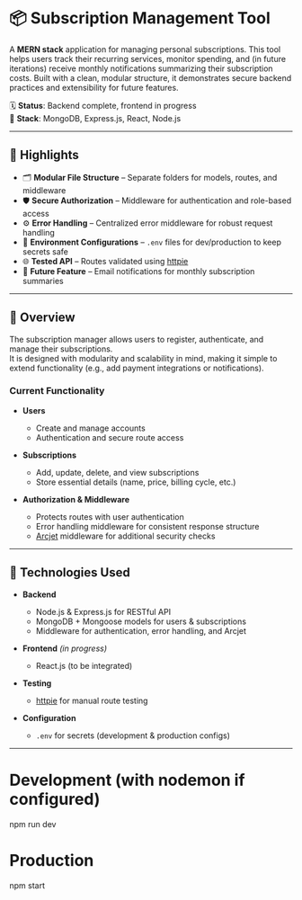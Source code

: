 # 📦 Subscription Management Tool

A **MERN stack** application for managing personal subscriptions. This tool helps users track their recurring services, monitor spending, and (in future iterations) receive monthly notifications summarizing their subscription costs. Built with a clean, modular structure, it demonstrates secure backend practices and extensibility for future features.

🗓️ **Status**: Backend complete, frontend in progress  
📁 **Stack**: MongoDB, Express.js, React, Node.js  

---

## 🌟 Highlights

- 🗂️ **Modular File Structure** – Separate folders for models, routes, and middleware  
- 🛡️ **Secure Authorization** – Middleware for authentication and role-based access  
- ⚙️ **Error Handling** – Centralized error middleware for robust request handling  
- 🔑 **Environment Configurations** – `.env` files for dev/production to keep secrets safe  
- 🌐 **Tested API** – Routes validated using [httpie](https://httpie.io/)  
- 📧 **Future Feature** – Email notifications for monthly subscription summaries  

---

## 📖 Overview

The subscription manager allows users to register, authenticate, and manage their subscriptions.  
It is designed with modularity and scalability in mind, making it simple to extend functionality (e.g., add payment integrations or notifications).

### Current Functionality

- **Users**
  - Create and manage accounts  
  - Authentication and secure route access  

- **Subscriptions**
  - Add, update, delete, and view subscriptions  
  - Store essential details (name, price, billing cycle, etc.)  

- **Authorization & Middleware**
  - Protects routes with user authentication  
  - Error handling middleware for consistent response structure  
  - [Arcjet](https://arcjet.com/) middleware for additional security checks  

---

## 🧰 Technologies Used

- **Backend**  
  - Node.js & Express.js for RESTful API  
  - MongoDB + Mongoose models for users & subscriptions  
  - Middleware for authentication, error handling, and Arcjet  

- **Frontend** *(in progress)*  
  - React.js (to be integrated)  

- **Testing**  
  - [httpie](https://httpie.io/) for manual route testing  

- **Configuration**  
  - `.env` for secrets (development & production configs)  

---


# Development (with nodemon if configured)
npm run dev

# Production
npm start
